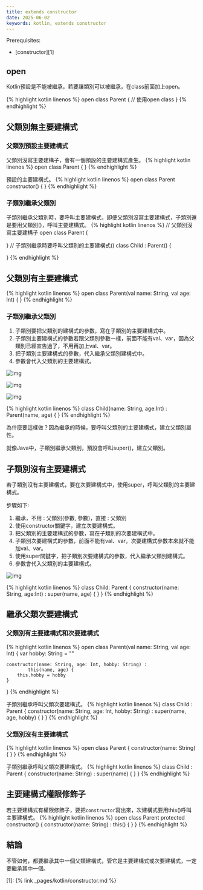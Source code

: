 ```yaml
---
title: extends constructor
date: 2025-06-02
keywords: kotlin, extends constructor
---
```

Prerequisites:

- [constructor][1]

## open
Kotlin預設是不能被繼承，若要讓類別可以被繼承，在class前面加上open。

{% highlight kotlin linenos %}
open class Parent {  // 使用open class
}
{% endhighlight %}

## 父類別無主要建構式
### 父類別預設主要建構式
父類別沒寫主要建構子，會有一個預設的主要建構式產生。
{% highlight kotlin linenos %}
open class Parent {
}
{% endhighlight %}

預設的主要建構式。
{% highlight kotlin linenos %}
open class Parent constructor() {
}
{% endhighlight %}

### 子類別繼承父類別
子類別繼承父類別時，要呼叫主要建構式，即便父類別沒寫主要建構式，子類別還是要用父類別\(\)，呼叫主要建構式。
{% highlight kotlin linenos %}
// 父類別沒寫主要建構子
open class Parent {

}
// 子類別繼承時要呼叫父類別的主要建構式()
class Child : Parent() {

}
{% endhighlight %}

## 父類別有主要建構式
{% highlight kotlin linenos %}
open class Parent(val name: String, val age: Int) {
}
{% endhighlight %}

### 子類別繼承父類別
1. 子類別要把父類別的建構式的參數，寫在子類別的主要建構式中。
2. 子類別主要建構式的參數若跟父類別參數一樣，前面不能有val、var，因為父類別已經宣告過了，不用再加上val、var。
3. 把子類別主要建構式的參數，代入繼承父類別建構式中。
4. 參數會代入父類別的主要建構式。

![img]({{site.imgurl}}/kotlin/extends_c1.png)

![img]({{site.imgurl}}/kotlin/extends_c2.png)

![img]({{site.imgurl}}/kotlin/extends_c3.png)

{% highlight kotlin linenos %}
class Child(name: String, age:Int) : Parent(name, age) {
}
{% endhighlight %}

為什麼要這樣做？因為繼承的時候，要呼叫父類別的主要建構式，建立父類別屬性。

就像Java中，子類別繼承父類別，預設會呼叫super()，建立父類別。

## 子類別沒有主要建構式
若子類別沒有主要建構式，要在次要建構式中，使用super，呼叫父類別的主要建構式。

步驟如下:
1. 繼承，不用 : 父類別(參數, 參數)，直接 : 父類別
2. 使用constructor關鍵字，建立次要建構式。
3. 把父類別的主要建構式的參數，寫在子類別的次要建構式中。
4. 子類別次要建構式的參數，前面不能有val、var，次要建構式參數本來就不能加val、var。
5. 使用super關鍵字，把子類別次要建構式的參數，代入繼承父類別建構式。
6. 參數會代入父類別的主要建構式。

![img]({{site.imgurl}}/kotlin/extends_sc1.png)

{% highlight kotlin linenos %}
class Child: Parent {
    constructor(name: String, age:Int) : super(name, age) {
    }
}
{% endhighlight %}

## 繼承父類次要建構式
### 父類別有主要建構式和次要建構式
{% highlight kotlin linenos %}
open class Parent(val name: String, val age: Int) {
    var hobby: String = ""

    constructor(name: String, age: Int, hobby: String) :
            this(name, age) {
        this.hobby = hobby
    }
}
{% endhighlight %}

子類別繼承呼叫父類次要建構式。
{% highlight kotlin linenos %}
class Child : Parent {
    constructor(name: String, age: Int, hobby: String) :
            super(name, age, hobby) {
    }
}
{% endhighlight %}

### 父類別沒有主要建構式
{% highlight kotlin linenos %}
open class Parent {
    constructor(name: String) {
    }
}
{% endhighlight %}

子類別繼承呼叫父類次要建構式。
{% highlight kotlin linenos %}
class Child : Parent {
    constructor(name: String) : super(name) {
    }
}
{% endhighlight %}

## 主要建構式權限修飾子
若主要建構式有權限修飾子，要把`constructor`寫出來，次建構式要用this()呼叫主要建構式。
{% highlight kotlin linenos %}
open class Parent protected constructor() {
    constructor(name: String) : this() {
    }
}
{% endhighlight %}

## 結論
不管如何，都要繼承其中一個父類建構式，管它是主要建構式或次要建構式，一定要繼承其中一個。

[1]: {% link _pages/kotlin/constructor.md %}